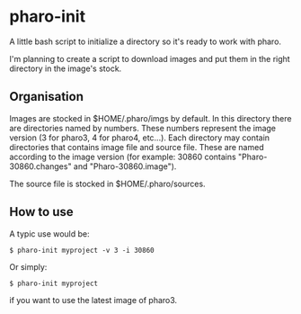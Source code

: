 # pharo-init
A little bash script to initialize a directory so it's ready to work with pharo.

I'm planning to create a script to download images and put them in the right directory
in the image's stock.

## Organisation

Images are stocked in $HOME/.pharo/imgs by default. In this directory there are directories
named by numbers. These numbers represent the image version (3 for pharo3, 4 for pharo4, etc...).
Each directory may contain directories that contains image file and source file. These are named
according to the image version (for example: 30860 contains "Pharo-30860.changes" and  "Pharo-30860.image").

The source file is stocked in $HOME/.pharo/sources.

## How to use
A typic use would be:
~~~
$ pharo-init myproject -v 3 -i 30860
~~~

Or simply:
~~~
$ pharo-init myproject
~~~
if you want to use the latest image of pharo3.
